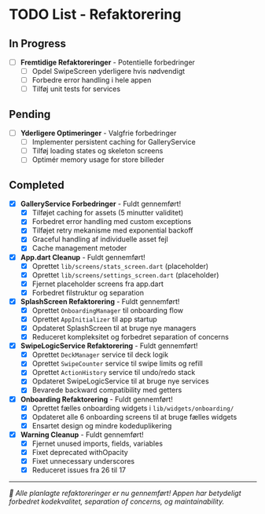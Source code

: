 # TODO List - Refaktorering

## In Progress
- [ ] **Fremtidige Refaktoreringer** - Potentielle forbedringer
  - [ ] Opdel SwipeScreen yderligere hvis nødvendigt
  - [ ] Forbedre error handling i hele appen
  - [ ] Tilføj unit tests for services

## Pending
- [ ] **Yderligere Optimeringer** - Valgfrie forbedringer
  - [ ] Implementer persistent caching for GalleryService
  - [ ] Tilføj loading states og skeleton screens
  - [ ] Optimér memory usage for store billeder

## Completed
- [x] **GalleryService Forbedringer** - Fuldt gennemført!
  - [x] Tilføjet caching for assets (5 minutter validitet)
  - [x] Forbedret error handling med custom exceptions
  - [x] Tilføjet retry mekanisme med exponential backoff
  - [x] Graceful handling af individuelle asset fejl
  - [x] Cache management metoder

- [x] **App.dart Cleanup** - Fuldt gennemført!
  - [x] Oprettet `lib/screens/stats_screen.dart` (placeholder)
  - [x] Oprettet `lib/screens/settings_screen.dart` (placeholder)
  - [x] Fjernet placeholder screens fra app.dart
  - [x] Forbedret filstruktur og separation

- [x] **SplashScreen Refaktorering** - Fuldt gennemført!
  - [x] Oprettet `OnboardingManager` til onboarding flow
  - [x] Oprettet `AppInitializer` til app startup
  - [x] Opdateret SplashScreen til at bruge nye managers
  - [x] Reduceret kompleksitet og forbedret separation of concerns

- [x] **SwipeLogicService Refaktorering** - Fuldt gennemført!
  - [x] Oprettet `DeckManager` service til deck logik
  - [x] Oprettet `SwipeCounter` service til swipe limits og refill
  - [x] Oprettet `ActionHistory` service til undo/redo stack
  - [x] Opdateret SwipeLogicService til at bruge nye services
  - [x] Bevarede backward compatibility med getters

- [x] **Onboarding Refaktorering** - Fuldt gennemført!
  - [x] Oprettet fælles onboarding widgets i `lib/widgets/onboarding/`
  - [x] Opdateret alle 6 onboarding screens til at bruge fælles widgets
  - [x] Ensartet design og mindre kodeduplikering

- [x] **Warning Cleanup** - Fuldt gennemført!
  - [x] Fjernet unused imports, fields, variables
  - [x] Fixet deprecated withOpacity
  - [x] Fixet unnecessary underscores
  - [x] Reduceret issues fra 26 til 17

---
*🎉 Alle planlagte refaktoreringer er nu gennemført! Appen har betydeligt forbedret kodekvalitet, separation of concerns, og maintainability.* 